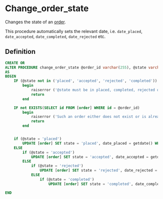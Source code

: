 # Change_order_state

Changes the state of an [order](../Tables/order).

This procedure automatically sets the relevant date, i.e. `date_placed`, `date_accepted`, `date_completed`, `date_rejected` etc.


## Definition

```sql
CREATE OR
ALTER PROCEDURE change_order_state @order_id varchar(255), @state varchar(24)
AS
BEGIN
    IF (@state not in ('placed', 'accepted', 'rejected', 'completed'))
        begin
            raiserror ('@state must be in placed, completed, rejected or completed', 11, 1)
            return
        end

    IF not EXISTS(SELECT id FROM [order] WHERE id = @order_id)
        begin
            raiserror ('Such an order either does not exist or is already accepted, rejected or completed.', 11, 1)
            return
        end


    if (@state = 'placed')
        UPDATE [order] SET state = 'placed', date_placed = getdate() WHERE id = @order_id
    ELSE
        if (@state = 'accepted')
            UPDATE [order] SET state = 'accepted', date_accepted = getdate() WHERE id = @order_id
        ELSE
            if (@state = 'rejected')
                UPDATE [order] SET state = 'rejected', date_rejected = getdate() WHERE id = @order_id
            ELSE
                if (@state = 'completed')
                    UPDATE [order] SET state = 'completed', date_completed = getdate() WHERE id = @order_id

END
```